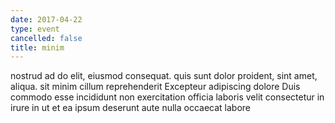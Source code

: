 ```yaml
---
date: 2017-04-22
type: event
cancelled: false
title: minim
---
```

nostrud ad do elit, eiusmod consequat. quis sunt dolor proident, sint amet, aliqua. sit minim cillum reprehenderit Excepteur adipiscing dolore Duis commodo esse incididunt non exercitation officia laboris velit consectetur in irure in ut et ea ipsum deserunt aute nulla occaecat labore